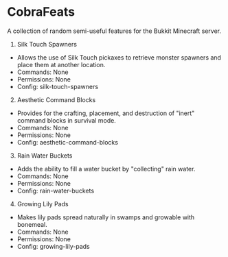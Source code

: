 CobraFeats
==========

A collection of random semi-useful features for the Bukkit Minecraft server.


1. Silk Touch Spawners
  * Allows the use of Silk Touch pickaxes to retrieve monster spawners and place them at another location.
  * Commands: None
  * Permissions: None
  * Config: silk-touch-spawners
2. Aesthetic Command Blocks
  * Provides for the crafting, placement, and destruction of "inert" command blocks in survival mode.
  * Commands: None
  * Permissions: None
  * Config: aesthetic-command-blocks
3. Rain Water Buckets
  * Adds the ability to fill a water bucket by "collecting" rain water.
  * Commands: None
  * Permissions: None
  * Config: rain-water-buckets
4. Growing Lily Pads
  * Makes lily pads spread naturally in swamps and growable with bonemeal.
  * Commands: None
  * Permissions: None
  * Config: growing-lily-pads
